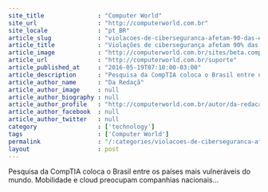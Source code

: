```yaml
---
site_title               : "Computer World"
site_url                 : "http://computerworld.com.br"
site_locale              : "pt_BR"
article_slug             : "violacoes-de-ciberseguranca-afetam-90-das-empresas-no-brasil"
article_title            : "Violações de cibersegurança afetam 90% das empresas no Brasil"
article_image            : "http://computerworld.com.br/sites/beta.computerworld.com.br/files/news_articles/cloud_seguranca_nuvem.jpg"
article_url              : "http://computerworld.com.br/suporte"
article_published_at     : "2016-05-19T07:10:00-03:00"
article_description      : "Pesquisa da CompTIA coloca o Brasil entre os países mais vulneráveis do mundo. Mobilidade e cloud preocupam companhias nacionais..."
article_author_name      : "Da Redaçã"
article_author_image     : null
article_author_biography : null
article_author_profile   : "http://computerworld.com.br/autor/da-redacao"
article_author_facebook  : null
article_author_twitter   : null
category                 : ['technology']
tags                     : ['Computer World']
permalink                : "/:categories/violacoes-de-ciberseguranca-afetam-90-das-empresas-no-brasil/"
layout                   : post
---
```


Pesquisa da CompTIA coloca o Brasil entre os países mais vulneráveis do mundo. Mobilidade e cloud preocupam companhias nacionais...
